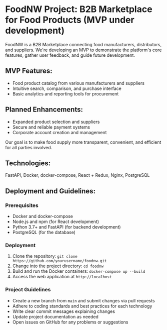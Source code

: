 # FoodNW Project: B2B Marketplace for Food Products (MVP under development)

FoodNW is a B2B Marketplace connecting food manufacturers, distributors, and suppliers. We're developing an MVP to demonstrate the platform's core features, gather user feedback, and guide future development.

## MVP Features:
- Food product catalog from various manufacturers and suppliers
- Intuitive search, comparison, and purchase interface
- Basic analytics and reporting tools for procurement

## Planned Enhancements:
- Expanded product selection and suppliers
- Secure and reliable payment systems
- Corporate account creation and management

Our goal is to make food supply more transparent, convenient, and efficient for all parties involved.

## Technologies:
FastAPI, Docker, docker-compose, React + Redux, Nginx, PostgreSQL

## Deployment and Guidelines:

### Prerequisites
- Docker and docker-compose
- Node.js and npm (for React development)
- Python 3.7+ and FastAPI (for backend development)
- PostgreSQL (for the database)

### Deployment
1. Clone the repository: `git clone https://github.com/yourusername/foodnw.git`
2. Change into the project directory: `cd foodnw`
3. Build and run the Docker containers: `docker-compose up --build`
4. Access the web application at `http://localhost`

### Project Guidelines
- Create a new branch from `main` and submit changes via pull requests
- Adhere to coding standards and best practices for each technology
- Write clear commit messages explaining changes
- Update project documentation as needed
- Open issues on GitHub for any problems or suggestions
